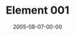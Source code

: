 ---
layout: message
category: message
series: "Elements"
title: "Element 001"
date: 2005-08-07-00-00
message_id: 108
---